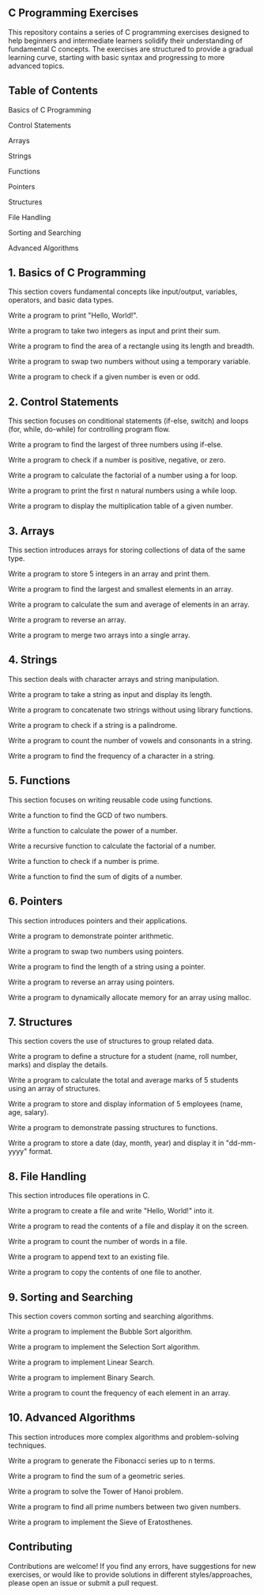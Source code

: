 ## C Programming Exercises
This repository contains a series of C programming exercises designed to help beginners and intermediate learners solidify their understanding of fundamental C concepts. The exercises are structured to provide a gradual learning curve, starting with basic syntax and progressing to more advanced topics.

## Table of Contents
Basics of C Programming

Control Statements

Arrays

Strings

Functions

Pointers

Structures

File Handling

Sorting and Searching

Advanced Algorithms

## 1. Basics of C Programming
This section covers fundamental concepts like input/output, variables, operators, and basic data types.

Write a program to print "Hello, World!".

Write a program to take two integers as input and print their sum.

Write a program to find the area of a rectangle using its length and breadth.

Write a program to swap two numbers without using a temporary variable.

Write a program to check if a given number is even or odd.

## 2. Control Statements
This section focuses on conditional statements (if-else, switch) and loops (for, while, do-while) for controlling program flow.

Write a program to find the largest of three numbers using if-else.

Write a program to check if a number is positive, negative, or zero.

Write a program to calculate the factorial of a number using a for loop.

Write a program to print the first n natural numbers using a while loop.

Write a program to display the multiplication table of a given number.

## 3. Arrays
This section introduces arrays for storing collections of data of the same type.

Write a program to store 5 integers in an array and print them.

Write a program to find the largest and smallest elements in an array.

Write a program to calculate the sum and average of elements in an array.

Write a program to reverse an array.

Write a program to merge two arrays into a single array.

## 4. Strings
This section deals with character arrays and string manipulation.

Write a program to take a string as input and display its length.

Write a program to concatenate two strings without using library functions.

Write a program to check if a string is a palindrome.

Write a program to count the number of vowels and consonants in a string.

Write a program to find the frequency of a character in a string.

## 5. Functions
This section focuses on writing reusable code using functions.

Write a function to find the GCD of two numbers.

Write a function to calculate the power of a number.

Write a recursive function to calculate the factorial of a number.

Write a function to check if a number is prime.

Write a function to find the sum of digits of a number.

## 6. Pointers
This section introduces pointers and their applications.

Write a program to demonstrate pointer arithmetic.

Write a program to swap two numbers using pointers.

Write a program to find the length of a string using a pointer.

Write a program to reverse an array using pointers.

Write a program to dynamically allocate memory for an array using malloc.

## 7. Structures
This section covers the use of structures to group related data.

Write a program to define a structure for a student (name, roll number, marks) and display the details.

Write a program to calculate the total and average marks of 5 students using an array of structures.

Write a program to store and display information of 5 employees (name, age, salary).

Write a program to demonstrate passing structures to functions.

Write a program to store a date (day, month, year) and display it in "dd-mm-yyyy" format.

## 8. File Handling
This section introduces file operations in C.

Write a program to create a file and write "Hello, World!" into it.

Write a program to read the contents of a file and display it on the screen.

Write a program to count the number of words in a file.

Write a program to append text to an existing file.

Write a program to copy the contents of one file to another.

## 9. Sorting and Searching
This section covers common sorting and searching algorithms.

Write a program to implement the Bubble Sort algorithm.

Write a program to implement the Selection Sort algorithm.

Write a program to implement Linear Search.

Write a program to implement Binary Search.

Write a program to count the frequency of each element in an array.

## 10. Advanced Algorithms
This section introduces more complex algorithms and problem-solving techniques.

Write a program to generate the Fibonacci series up to n terms.

Write a program to find the sum of a geometric series.

Write a program to solve the Tower of Hanoi problem.

Write a program to find all prime numbers between two given numbers.

Write a program to implement the Sieve of Eratosthenes.

## Contributing
Contributions are welcome! If you find any errors, have suggestions for new exercises, or would like to provide solutions in different styles/approaches, please open an issue or submit a pull request.
